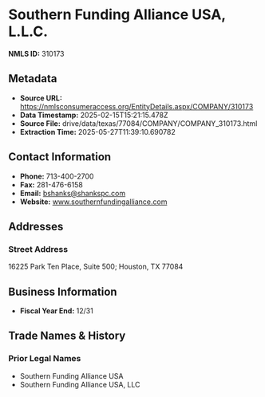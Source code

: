 # Southern Funding Alliance USA, L.L.C.

**NMLS ID:** 310173

## Metadata
- **Source URL:** https://nmlsconsumeraccess.org/EntityDetails.aspx/COMPANY/310173
- **Data Timestamp:** 2025-02-15T15:21:15.478Z
- **Source File:** drive/data/texas/77084/COMPANY/COMPANY_310173.html
- **Extraction Time:** 2025-05-27T11:39:10.690782

## Contact Information
- **Phone:** 713-400-2700
- **Fax:** 281-476-6158
- **Email:** bshanks@shankspc.com
- **Website:** www.southernfundingalliance.com

## Addresses
### Street Address
16225 Park Ten Place, Suite 500; Houston, TX 77084

## Business Information
- **Fiscal Year End:** 12/31

## Trade Names & History
### Prior Legal Names
- Southern Funding Alliance USA
- Southern Funding Alliance USA, LLC

